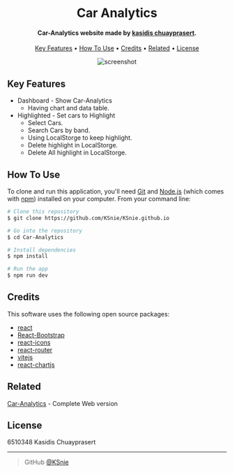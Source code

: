 
<h1 align="center">
  <br>
  Car Analytics
  <br>
</h1>

<h4 align="center">Car-Analytics website made by <a href="https://github.com/KSnie" target="_blank">kasidis chuayprasert</a>.</h4>

<p align="center">
  <a href="#key-features">Key Features</a> •
  <a href="#how-to-use">How To Use</a> •
  <a href="#credits">Credits</a> •
  <a href="#related">Related</a> •
  <a href="#license">License</a>
</p>

<p align="center">
  <img src="https://github.com/user-attachments/assets/36f69e73-12b7-49e3-bc4c-7801f52eca55" alt="screenshot">
</p>

## Key Features

* Dashboard - Show Car-Analytics
  - Having chart and data table.
* Highlighted - Set cars to Highlight
  - Select Cars.
  - Search Cars by band.
  - Using LocalStorge to keep highlight.
  - Delete highlight in LocalStorge.
  - Delete All highlight in LocalStorge.

## How To Use

To clone and run this application, you'll need [Git](https://git-scm.com) and [Node.js](https://nodejs.org/en/download/) (which comes with [npm](http://npmjs.com)) installed on your computer. From your command line:

```bash
# Clone this repository
$ git clone https://github.com/KSnie/KSnie.github.io

# Go into the repository
$ cd Car-Analytics

# Install dependencies
$ npm install

# Run the app
$ npm run dev
```

## Credits

This software uses the following open source packages:

- [react](https://react.dev/)
- [React-Bootstrap](https://react-bootstrap.github.io/)
- [react-icons](https://react-icons.github.io/react-icons/)
- [react-router](https://reactrouter.com/en/main)
- [vitejs](https://vitejs.dev/)
- [react-chartjs](https://www.chartjs.org/docs/latest/)

## Related

[Car-Analytics](https://ksnie.github.io/Car-Analytics) - Complete Web version

## License

6510348 Kasidis Chuayprasert

---

> GitHub [@KSnie](https://github.com/KSnie)

